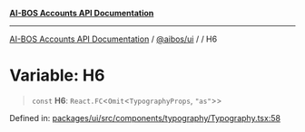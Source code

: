 [**AI-BOS Accounts API Documentation**](../../../README.md)

***

[AI-BOS Accounts API Documentation](../../../README.md) / [@aibos/ui](../README.md) / [](../README.md) / H6

# Variable: H6

> `const` **H6**: `React.FC`\<`Omit`\<`TypographyProps`, `"as"`\>\>

Defined in: [packages/ui/src/components/typography/Typography.tsx:58](https://github.com/pohlai88/accounts/blob/48103fb36d28b2b9bfb33472b6de2f719773cde9/packages/ui/src/components/typography/Typography.tsx#L58)
